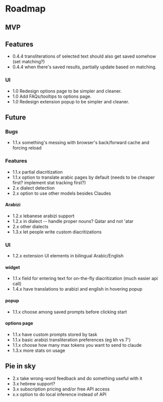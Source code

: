 # Roadmap

## MVP

## Features

- 0.4.4 transliterations of selected text should also get saved somehow (set matching?)
- 0.4.4 when there's saved results, partially update based on matching.

### UI

- 1.0 Redesign options page to be simpler and cleaner.
- 1.0 Add FAQs/tooltips to options page.
- 1.0 Redesign extension popup to be simpler and cleaner.

## Future

### Bugs

- 1.1.x something's messing with browser's back/forward cache and forcing reload

### Features

- 1.1.x partial diacritization
- 1.1.x option to translate arabic pages by default (needs to be cheaper first? implement stat tracking first?)
- 2.x dialect detection
- 2.x option to use other models besides Claudes

#### Arabizi

- 1.2.x lebanese arabizi support
- 1.2.x in dialect -- handle proper nouns? Qatar and not 'atar
- 2.x other dialects
- 1.3.x let people write custom diacritizations

### UI

- 1.2.x extension UI elements in bilingual Arabic/English

#### widget

- 1.1.x field for entering text for on-the-fly diacritization (much easier api call)
- 1.4.x have translations to arabizi and english in hovering popup

#### popup

- 1.1.x choose among saved prompts before clicking start

#### options page

- 1.1.x have custom prompts stored by task
- 1.1.x basic arabizi transliteration preferences (eg kh vs 7')
- 1.1.x choose how many max tokens you want to send to claude
- 1.3.x more stats on usage


## Pie in sky

- 2.x take wrong-word feedback and do something useful with it
- 3.x hebrew support?
- 3.x subscription pricing and/or free API access
- x.x option to do local inference instead of API